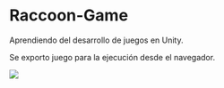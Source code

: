 # Raccoon-Game
Aprendiendo del desarrollo de juegos en Unity.

Se exporto juego para la ejecución desde el navegador.

![](raccoonGIF.gif)
